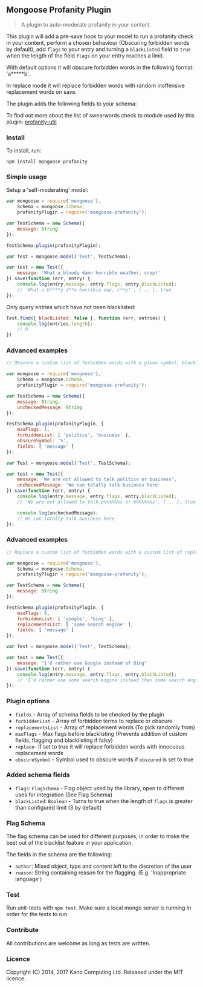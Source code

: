 ## Mongoose Profanity Plugin

> A plugin to auto-moderate profanity in your content.

This plugin will add a pre-save hook to your model to run a profanity check in your content, perform a chosen behaviour (Obscuring forbidden words by default), add `flags` to your entry and turning a `blackListed` field to `true` when the length of the field `flags` on your entry reaches a limit.

With default options it will obscure forbidden words in the following format: 'a*****b'.

In replace mode it will replace forbidden words with random inoffensive replacement words on save.

The plugin adds the following fields to your schema:

To find out more about the list of swearwords check to module used by this plugin: [profanity-util](https://github.com/KanoComputing/nodejs-profanity-util)

### Install

To install, run:

`npm install mongoose-profanity`

### Simple usage

Setup a 'self-moderating' model:

```javascript
var mongoose = require('mongoose'),
    Schema = mongoose.Schema,
    profanityPlugin = require('mongoose-profanity');

var TestSchema = new Schema({
    message: String
});

TestSchema.plugin(profanityPlugin);

var Test = mongoose.model('Test', TestSchema);

var test = new Test({
    message: 'What a bloody damn horrible weather, crap!'
}).save(function (err, entry) {
    console.log(entry.message, entry.flags, entry.blackListed);
    // 'What a b****y d**n horrible day, c**p!', [ .. ], true
});
```

Only query entries which have not been blacklisted:

```javascript
Test.find({ blackListed: false }, function (err, entries) {
	console.log(entries.length);
	// 0
})
```

### Advanced examples

```javascript
// Obscure a custom list of forbidden words with a given symbol, blacklist if 1 more are found

var mongoose = require('mongoose'),
    Schema = mongoose.Schema,
    profanityPlugin = require('mongoose-profanity');

var TestSchema = new Schema({
    message: String,
    uncheckedMessage: String
});

TestSchema.plugin(profanityPlugin, {
    maxFlags: 1,
    forbiddenList: [ 'politics', 'business' ],
    obscureSymbol: '%',
    fields: [ 'message' ]
});

var Test = mongoose.model('Test', TestSchema);

var test = new Test({
    message: 'We are not allowed to talk politics or business',
    uncheckedMessage: 'We can totally talk business here'
}).save(function (err, entry) {
    console.log(entry.message, entry.flags, entry.blackListed);
    // 'We are not allowed to talk p%%%%%%s or b%%%%%%s', [ .. ], true

	console.log(uncheckedMessage);
	// We can totally talk business here
});
```

### Advanced examples

```javascript
// Replace a custom list of forbidden words with a custom list of replacement words, never blacklist

var mongoose = require('mongoose'),
    Schema = mongoose.Schema,
    profanityPlugin = require('mongoose-profanity');

var TestSchema = new Schema({
    message: String
});

TestSchema.plugin(profanityPlugin, {
    maxFlags: 0,
    forbiddenList: [ 'google', 'bing' ],
    replacementsList: [ 'some search engine' ],
    fields: [ 'message' ]
});

var Test = mongoose.model('Test', TestSchema);

var test = new Test({
    message: "I'd rather use Google instead of Bing"
}).save(function (err, entry) {
    console.log(entry.message, entry.flags, entry.blackListed);
    // 'I'd rather use some search engine instead than some search engine', [ .. ], true
});
```

### Plugin options

* `fields` - Array of schema fields to be checked by the plugin
* `forbiddenList` - Array of forbidden terms to replace or obscure
* `replacementsList` - Array of replacement words (To pick randomly from)
* `maxFlags` - Max flags before blacklisting (Prevents addition of custom fields, flagging and blacklisting if falsy)
* `replace`- If set to true it will replace forbidden words with innocuous replacement words
* `obscureSymbol` - Symbol used to obscure words if `obscured` is set to true

### Added schema fields

* `flags`: `FlagSchema` - Flag object used by the library, open to different uses for integration (See Flag Schema)
* `blackListed`: `Boolean` - Turns to true when the length of `flags` is greater than configured limit (3 by default)

### Flag Schema

The flag schema can be used for different purposes, in order to make the best out of the blacklist feature in your application.

The fields in the schema are the following:

* `author`: Mixed object, type and content left to the discretion of the user
* `reason`: String containing reason for the flagging. (E.g. 'Inappropriate language')

### Test

Run unit-tests with `npm test`. Make sure a local mongo server is running in order for the tests to run.

### Contribute

All contributions are welcome as long as tests are written.

### Licence

Copyright (C) 2014, 2017 Kano Computing Ltd. Released under the MIT licence.
